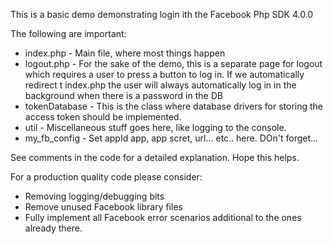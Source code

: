 
This is a basic demo demonstrating login ith the Facebook Php SDK 4.0.0

The following are important:
* index.php     - Main file, where most things happen
* logout.php    - For the sake of the demo, this is a separate page for logout which requires a user to press a button to log in. If we automatically redirect t index.php the user will always automatically log in in the background when there is a password in the DB
* tokenDatabase - This is the class where database drivers for storing the access token should be implemented.
* util          - Miscellaneous stuff goes here, like logging to the console.
* my_fb_config  - Set appId app, app scret, url... etc.. here. DOn't forget...

See comments in the code for a detailed explanation. Hope this helps.

For a production quality code please consider:
* Removing logging/debugging bits
* Remove unused Facebook library files
* Fully implement all Facebook error scenarios additional to the ones already there.